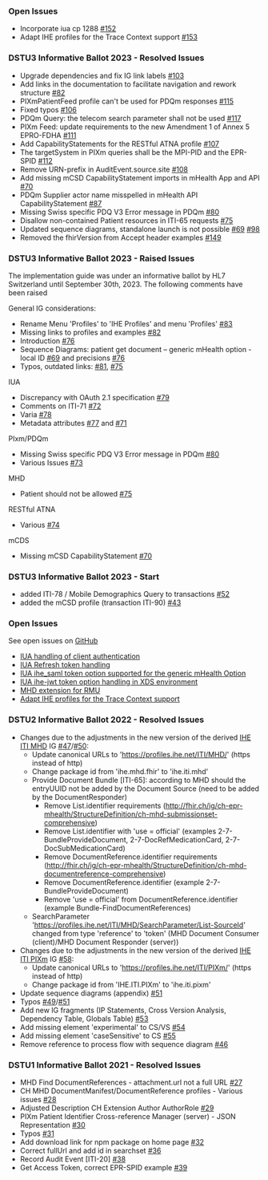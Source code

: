 ### Open Issues

* Incorporate iua cp 1288 [#152](https://github.com/ehealthsuisse/ch-epr-mhealth/issues/152)
* Adapt IHE profiles for the Trace Context support [#153](https://github.com/ehealthsuisse/ch-epr-mhealth/issues/153)

### DSTU3 Informative Ballot 2023 - Resolved Issues

* Upgrade dependencies and fix IG link labels [#103](https://github.com/ehealthsuisse/ch-epr-mhealth/issues/103)
* Add links in the documentation to facilitate navigation and rework structure [#82](https://github.com/ehealthsuisse/ch-epr-mhealth/issues/82)
* PIXmPatientFeed profile can't be used for PDQm responses [#115](https://github.com/ehealthsuisse/ch-epr-mhealth/issues/115)
* Fixed typos [#106](https://github.com/ehealthsuisse/ch-epr-mhealth/issues/106)
* PDQm Query: the telecom search parameter shall not be used [#117](https://github.com/ehealthsuisse/ch-epr-mhealth/issues/117)
* PIXm Feed: update requirements to the new Amendment 1 of Annex 5 EPRO-FDHA [#111](https://github.com/ehealthsuisse/ch-epr-mhealth/issues/111)
* Add CapabilityStatements for the RESTful ATNA profile [#107](https://github.com/ehealthsuisse/ch-epr-mhealth/issues/107)
* The targetSystem in PIXm queries shall be the MPI-PID and the EPR-SPID [#112](https://github.com/ehealthsuisse/ch-epr-mhealth/issues/112)
* Remove URN-prefix in AuditEvent.source.site [#108](https://github.com/ehealthsuisse/ch-epr-mhealth/issues/108)
* Add missing mCSD CapabilityStatement imports in mHealth App and API [#70](https://github.com/ehealthsuisse/ch-epr-mhealth/issues/70)
* PDQm Supplier actor name misspelled in mHealth API CapabilityStatement [#87](https://github.com/ehealthsuisse/ch-epr-mhealth/issues/87)
* Missing Swiss specific PDQ V3 Error message in PDQm [#80](https://github.com/ehealthsuisse/ch-epr-mhealth/issues/80)
* Disallow non-contained Patient resources in ITI-65 requests [#75](https://github.com/ehealthsuisse/ch-epr-mhealth/issues/75)
* Updated sequence diagrams, standalone launch is not possible [#69](https://github.com/ehealthsuisse/ch-epr-mhealth/issues/69) [#98](https://github.com/ehealthsuisse/ch-epr-mhealth/issues/98)
* Removed the fhirVersion from Accept header examples [#149](https://github.com/ehealthsuisse/ch-epr-mhealth/issues/149)

### DSTU3 Informative Ballot 2023 - Raised Issues

The implementation guide was under an informative ballot by HL7 Switzerland until September 30th, 2023. The following comments have been raised

General IG considerations:
* Rename Menu 'Profiles' to 'IHE Profiles' and menu 'Profiles'  [#83](https://github.com/ehealthsuisse/ch-epr-mhealth/issues/83) 
* Missing links to profiles and examples [#82](https://github.com/ehealthsuisse/ch-epr-mhealth/issues/82)
* Introduction [#76](https://github.com/ehealthsuisse/ch-epr-mhealth/issues/76)
* Sequence Diagrams: patient get document – generic mHealth option - local ID [#69](https://github.com/ehealthsuisse/ch-epr-mhealth/issues/69) and precisions [#76](https://github.com/ehealthsuisse/ch-epr-mhealth/issues/76) 
* Typos, outdated links: [#81](https://github.com/ehealthsuisse/ch-epr-mhealth/issues/81), [#75](https://github.com/ehealthsuisse/ch-epr-mhealth/issues/75)

IUA
* Discrepancy with OAuth 2.1 specification [#79](https://github.com/ehealthsuisse/ch-epr-mhealth/issues/79)
* Comments on ITI-71 [#72](https://github.com/ehealthsuisse/ch-epr-mhealth/issues/72)
* Varia [#78](https://github.com/ehealthsuisse/ch-epr-mhealth/issues/78)
* Metadata attributes [#77](https://github.com/ehealthsuisse/ch-epr-mhealth/issues/77) and [#71](https://github.com/ehealthsuisse/ch-epr-mhealth/issues/71)

PIxm/PDQm
* Missing Swiss specific PDQ V3 Error message in PDQm [#80](https://github.com/ehealthsuisse/ch-epr-mhealth/issues/80)
* Various Issues [#73](https://github.com/ehealthsuisse/ch-epr-mhealth/issues/73)

MHD
* Patient should not be allowed [#75](https://github.com/ehealthsuisse/ch-epr-mhealth/issues/75)

RESTful ATNA 
* Various [#74](https://github.com/ehealthsuisse/ch-epr-mhealth/issues/74)

mCDS
* Missing mCSD CapabilityStatement [#70](https://github.com/ehealthsuisse/ch-epr-mhealth/issues/70)

### DSTU3 Informative Ballot 2023 - Start 
* added ITI-78 / Mobile Demographics Query to transactions [#52](https://github.com/ehealthsuisse/ch-epr-mhealth/issues/52)
* added the mCSD profile (transaction ITI-90) [#43](https://github.com/ehealthsuisse/ch-epr-mhealth/issues/43)

### Open Issues
See open issues on [GitHub](https://github.com/ehealthsuisse/ch-epr-mhealth/issues/)

* [IUA handling of client authentication](https://github.com/ehealthsuisse/ch-epr-mhealth/issues/19)
* [IUA Refresh token handling](https://github.com/ehealthsuisse/ch-epr-mhealth/issues/20)
* [IUA ihe_saml token option supported for the generic mHealth Option](https://github.com/ehealthsuisse/ch-epr-mhealth/issues/21)
* [IUA ihe-jwt token option handling in XDS environment](https://github.com/ehealthsuisse/ch-epr-mhealth/issues/22)
* [MHD extension for RMU](https://github.com/ehealthsuisse/ch-epr-mhealth/issues/25)
* [Adapt IHE profiles for the Trace Context support](https://github.com/ehealthsuisse/ch-epr-mhealth/issues/153)

### DSTU2 Informative Ballot 2022 - Resolved Issues
* Changes due to the adjustments in the new version of the derived [IHE ITI MHD](https://profiles.ihe.net/ITI/MHD/) IG [#47](https://github.com/ehealthsuisse/ch-epr-mhealth/issues/47)/[#50](https://github.com/ehealthsuisse/ch-epr-mhealth/issues/50):
   * Update canonical URLs to 'https://profiles.ihe.net/ITI/MHD/' (https instead of http) 
   * Change package id from 'ihe.mhd.fhir' to 'ihe.iti.mhd'
   * Provide Document Bundle [ITI-65]: according to MHD should the entryUUID not be added by the Document Source (need to be added by the DocumentResponder)
      * Remove List.identifier requirements (http://fhir.ch/ig/ch-epr-mhealth/StructureDefinition/ch-mhd-submissionset-comprehensive) 
      * Remove List.identifier with 'use = official' (examples 2-7-BundleProvideDocument, 2-7-DocRefMedicationCard, 2-7-DocSubMedicationCard)
      * Remove DocumentReference.identifier requirements (http://fhir.ch/ig/ch-epr-mhealth/StructureDefinition/ch-mhd-documentreference-comprehensive)
      * Remove DocumentReference.identifier (example 2-7-BundleProvideDocument)
      * Remove 'use = official' from DocumentReference.identifier (example Bundle-FindDocumentReferences)
   * SearchParameter 'https://profiles.ihe.net/ITI/MHD/SearchParameter/List-SourceId' changed from type 'reference' to 'token' (MHD Document Consumer (client)/MHD Document Responder (server)) 
* Changes due to the adjustments in the new version of the derived [IHE ITI PIXm](https://profiles.ihe.net/ITI/PIXm/index.html) IG [#58](https://github.com/ehealthsuisse/ch-epr-mhealth/issues/58):
   * Update canonical URLs to 'https://profiles.ihe.net/ITI/PIXm/' (https instead of http)
   * Change package id from 'IHE.ITI.PIXm' to 'ihe.iti.pixm'
* Update sequence diagrams (appendix) [#51](https://github.com/ehealthsuisse/ch-epr-mhealth/issues/51)
* Typos [#49](https://github.com/ehealthsuisse/ch-epr-mhealth/issues/49)/[#51](https://github.com/ehealthsuisse/ch-epr-mhealth/issues/51)
* Add new IG fragments (IP Statements, Cross Version Analysis, Dependency Table, Globals Table) [#53](https://github.com/ehealthsuisse/ch-epr-mhealth/issues/53)
* Add missing element 'experimental' to CS/VS [#54](https://github.com/ehealthsuisse/ch-epr-mhealth/issues/54)
* Add missing element 'caseSensitive' to CS [#55](https://github.com/ehealthsuisse/ch-epr-mhealth/issues/55)
* Remove reference to process flow with sequence diagram [#46](https://github.com/ehealthsuisse/ch-epr-mhealth/issues/46)

### DSTU1 Informative Ballot 2021 - Resolved Issues
- MHD Find DocumentReferences - attachment.url not a full URL [#27](https://github.com/ehealthsuisse/ch-epr-mhealth/issues/27)
- CH MHD DocumentManifest/DocumentReference profiles - Various issues [#28](https://github.com/ehealthsuisse/ch-epr-mhealth/issues/28)
- Adjusted Description CH Extension Author AuthorRole [#29](https://github.com/ehealthsuisse/ch-epr-mhealth/issues/29)
- PIXm Patient Identifier Cross-reference Manager (server) - JSON Representation [#30](https://github.com/ehealthsuisse/ch-epr-mhealth/issues/30)
- Typos [#31](https://github.com/ehealthsuisse/ch-epr-mhealth/issues/31)
- Add download link for npm package on home page [#32](https://github.com/ehealthsuisse/ch-epr-mhealth/issues/32)
- Correct fullUrl and add id in searchset [#36](https://github.com/ehealthsuisse/ch-epr-mhealth/issues/36)
- Record Audit Event [ITI-20] [#38](https://github.com/ehealthsuisse/ch-epr-mhealth/issues/38)
- Get Access Token, correct EPR-SPID example [#39](https://github.com/ehealthsuisse/ch-epr-mhealth/issues/39)
